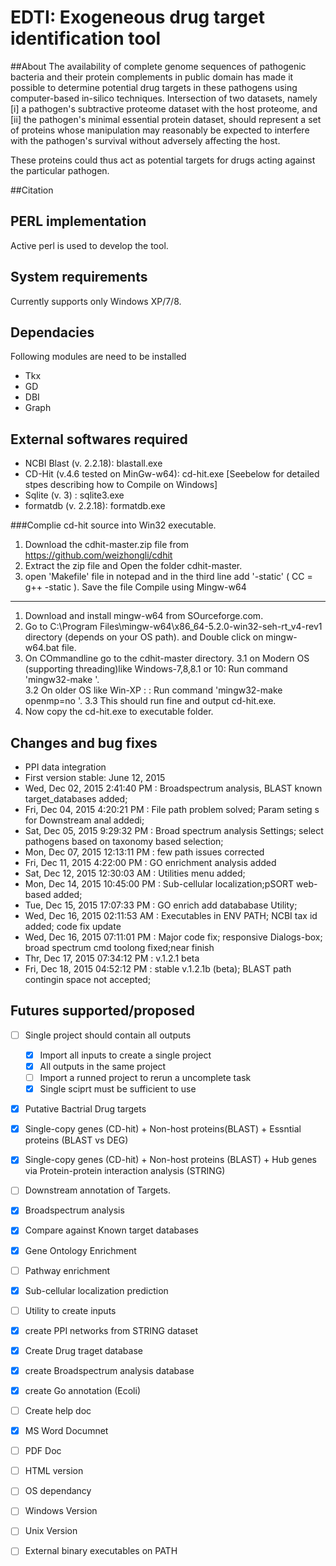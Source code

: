 # EDTI: Exogeneous drug target identification tool

##About
The availability of complete genome sequences of pathogenic bacteria and their protein complements in public domain has made it possible to determine potential drug targets in these pathogens using computer-based in-silico techniques. Intersection of two datasets, namely 
[i] a pathogen's subtractive proteome dataset with the host proteome, and 
[ii] the pathogen's minimal essential protein dataset, should represent a set of proteins whose manipulation may reasonably be expected to interfere with the pathogen's survival without adversely affecting the host. 

These proteins could thus act as potential targets for drugs acting against the particular pathogen.

##Citation

## PERL implementation
Active perl is used to develop the tool. 
## System requirements
Currently supports only Windows XP/7/8.

## Dependacies
Following modules are need to be installed
* Tkx
* GD
* DBI
* Graph

## External softwares required
* NCBI Blast (v. 2.2.18): blastall.exe
* CD-Hit (v.4.6 tested on MinGw-w64): cd-hit.exe  [Seebelow for detailed stpes describing how to Compile on Windows]
* Sqlite (v. 3) : sqlite3.exe
* formatdb (v. 2.2.18): formatdb.exe 

###Complie cd-hit source into Win32 executable.
1. Download the cdhit-master.zip file from https://github.com/weizhongli/cdhit
2. Extract the zip file and Open the folder cdhit-master.
3. open 'Makefile' file in notepad  and in the third line add '-static'  ( CC = g++ -static  ). Save the file
Compile using Mingw-w64
-----------------------
1. Download and install mingw-w64 from SOurceforge.com.
2. Go to  C:\Program Files\mingw-w64\x86_64-5.2.0-win32-seh-rt_v4-rev1 directory (depends on your OS path). and Double click on mingw-w64.bat file.
3. On COmmandline go to the cdhit-master directory. 
	3.1 on Modern OS (supporting threading)like Windows-7,8,8.1 or 10: Run command 'mingw32-make '.  
	3.2 On older OS like Win-XP : : Run command 'mingw32-make openmp=no '.
	3.3 This should run fine and output cd-hit.exe. 
4. Now copy the cd-hit.exe to executable folder. 

## Changes and bug fixes
* PPI data integration
* First version stable: June 12, 2015
* Wed, Dec 02, 2015  2:41:40 PM : Broadspectrum analysis, BLAST known target_databases added;
* Fri, Dec 04, 2015  4:20:21 PM : File path problem solved; Param seting s for Downstream anal addedi;
* Sat, Dec 05, 2015 9:29:32 PM : Broad spectrum analysis Settings; select pathogens based on taxonomy based selection;
* Mon, Dec 07, 2015 12:13:11 PM : few path issues corrected
* Fri, Dec 11, 2015  4:22:00 PM : GO enrichment analysis added
* Sat, Dec 12, 2015  12:30:03 AM : Utilities menu added;
* Mon, Dec 14, 2015  10:45:00 PM : Sub-cellular localization;pSORT web-based added;
* Tue, Dec 15, 2015  17:07:33 PM : GO enrich add datababase Utility;
* Wed, Dec 16, 2015  02:11:53 AM : Executables in ENV PATH; NCBI tax id added; code fix update
* Wed, Dec 16, 2015  07:11:01 PM : Major code fix; responsive Dialogs-box; broad spectrum cmd toolong fixed;near finish
* Thr, Dec 17, 2015  07:34:12 PM : v.1.2.1 beta
* Fri, Dec 18, 2015  04:52:12 PM : stable v.1.2.1b (beta); BLAST path contingin space not accepted;



## Futures supported/proposed
- [ ] Single project should contain all outputs
  - [x] Import all inputs to create a single project
  - [x] All outputs in the same project
  - [ ] Import a runned project to rerun a uncomplete task
  - [x] Single sciprt must be sufficient to use
- [x] Putative Bactrial Drug targets
 - [x] Single-copy genes (CD-hit) + Non-host proteins(BLAST) + Essntial proteins (BLAST vs DEG)
 - [x] Single-copy genes (CD-hit) + Non-host proteins (BLAST) + Hub genes via Protein-protein interaction analysis (STRING)
- [ ] Downstream annotation of Targets.
 - [x] Broadspectrum analysis
 - [x] Compare against Known target databases
 - [x] Gene Ontology Enrichment
 - [ ] Pathway enrichment
 - [x] Sub-cellular localization prediction
- [ ] Utility to create inputs
 - [x] create PPI networks from STRING dataset
 - [x] Create Drug traget database
 - [x] create Broadspectrum analysis database
 - [x] create Go annotation (Ecoli)
- [ ] Create help doc
 - [x] MS Word Documnet
 - [ ] PDF Doc
 - [ ] HTML version
- [ ] OS dependancy
 - [ ] Windows Version
 - [ ] Unix Version
- [ ] External binary executables on PATH
 



